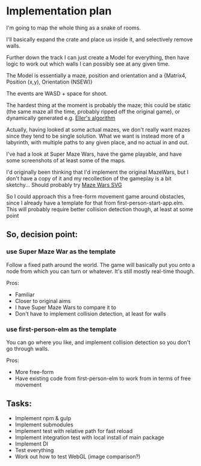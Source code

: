 # Implementation plan

I'm going to map the whole thing as a snake of rooms.

I'll basically expand the crate and place us inside it, and selectively remove walls.

Further down the track I can just create a Model for everything, then have logic to work out which walls I can possibly see at any given time.

The Model is essentially a maze, position and orientation and a {Matrix4, Position (x,y), Orientation (NSEW)}

The events are WASD + space for shoot.

The hardest thing at the moment is probably the maze; this could be static (the same maze all the time, probably ripped off the original game), or dynamically generated e.g. [Eller's algorithm]()

Actually, having looked at some actual mazes, we don't really want mazes since they tend to be single solution. What we want is instead more of a labyrinth, with multiple paths to any given place, and no actual in and out.

I've had a look at Super Maze Wars, have the game playable, and have some screenshots of at least some of the maps.

I'd originally been thinking that I'd implement the original MazeWars, but I don't have a copy of it and my recollection of the gameplay is a bit sketchy... Should probably try [Maze Wars SVG]

So I could approach this a free-form movement game around obstacles, since I already have a template for that from first-person-start-app.elm. This will probably require better collision detection though, at least at some point

## So, decision point:

### use Super Maze War as the template

Follow a fixed path around the world. The game will basically put you onto a node from which you can turn or whatever. It's still mostly real-time though.

Pros:

- Familiar
- Closer to original aims
- I have Super Maze Wars to compare it to
- Don't have to implement collision detection, at least for walls

### use first-person-elm as the template

You can go where you like, and implement collision detection so you don't go through walls.

Pros:

- More free-form
- Have existing code from first-person-elm to work from in terms of free movement

## Tasks:
- Implement npm & gulp
- Implement submodules
- Implement test with relative path for fast reload
- Implement integration test with local install of main package
- Implement DI
- Test everything
- Work out how to test WebGL (image comparison?)

[maze wars svg]: (http://mazewarssvg.sourceforge.net/)
